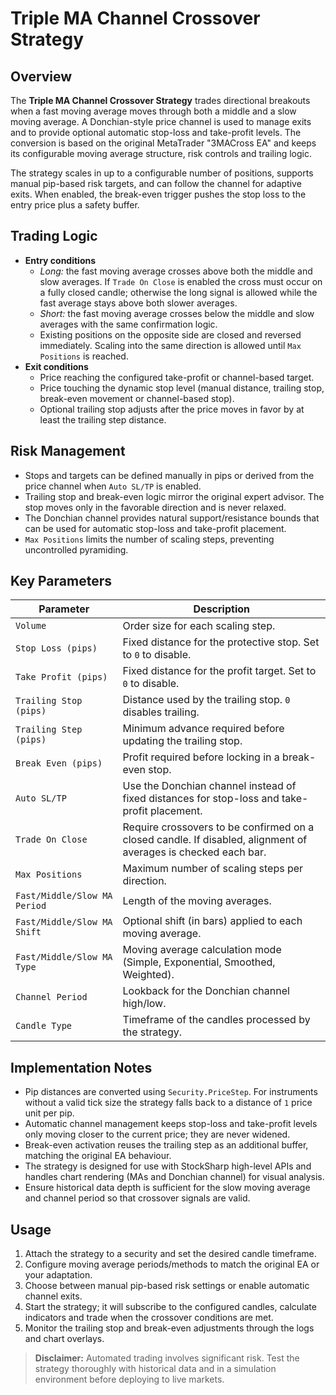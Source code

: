 # Triple MA Channel Crossover Strategy

## Overview
The **Triple MA Channel Crossover Strategy** trades directional breakouts when a fast moving average moves through both a middle
and a slow moving average. A Donchian-style price channel is used to manage exits and to provide optional automatic stop-loss and
take-profit levels. The conversion is based on the original MetaTrader "3MACross EA" and keeps its configurable moving average
structure, risk controls and trailing logic.

The strategy scales in up to a configurable number of positions, supports manual pip-based risk targets, and can follow the
channel for adaptive exits. When enabled, the break-even trigger pushes the stop loss to the entry price plus a safety buffer.

## Trading Logic
- **Entry conditions**
  - *Long:* the fast moving average crosses above both the middle and slow averages. If `Trade On Close` is enabled the cross must
    occur on a fully closed candle; otherwise the long signal is allowed while the fast average stays above both slower averages.
  - *Short:* the fast moving average crosses below the middle and slow averages with the same confirmation logic.
  - Existing positions on the opposite side are closed and reversed immediately. Scaling into the same direction is allowed until
    `Max Positions` is reached.
- **Exit conditions**
  - Price reaching the configured take-profit or channel-based target.
  - Price touching the dynamic stop level (manual distance, trailing stop, break-even movement or channel-based stop).
  - Optional trailing stop adjusts after the price moves in favor by at least the trailing step distance.

## Risk Management
- Stops and targets can be defined manually in pips or derived from the price channel when `Auto SL/TP` is enabled.
- Trailing stop and break-even logic mirror the original expert advisor. The stop moves only in the favorable direction and is
  never relaxed.
- The Donchian channel provides natural support/resistance bounds that can be used for automatic stop-loss and take-profit
  placement.
- `Max Positions` limits the number of scaling steps, preventing uncontrolled pyramiding.

## Key Parameters
| Parameter | Description |
|-----------|-------------|
| `Volume` | Order size for each scaling step. |
| `Stop Loss (pips)` | Fixed distance for the protective stop. Set to `0` to disable. |
| `Take Profit (pips)` | Fixed distance for the profit target. Set to `0` to disable. |
| `Trailing Stop (pips)` | Distance used by the trailing stop. `0` disables trailing. |
| `Trailing Step (pips)` | Minimum advance required before updating the trailing stop. |
| `Break Even (pips)` | Profit required before locking in a break-even stop. |
| `Auto SL/TP` | Use the Donchian channel instead of fixed distances for stop-loss and take-profit placement. |
| `Trade On Close` | Require crossovers to be confirmed on a closed candle. If disabled, alignment of averages is checked each bar. |
| `Max Positions` | Maximum number of scaling steps per direction. |
| `Fast/Middle/Slow MA Period` | Length of the moving averages. |
| `Fast/Middle/Slow MA Shift` | Optional shift (in bars) applied to each moving average. |
| `Fast/Middle/Slow MA Type` | Moving average calculation mode (Simple, Exponential, Smoothed, Weighted). |
| `Channel Period` | Lookback for the Donchian channel high/low. |
| `Candle Type` | Timeframe of the candles processed by the strategy. |

## Implementation Notes
- Pip distances are converted using `Security.PriceStep`. For instruments without a valid tick size the strategy falls back to a
  distance of `1` price unit per pip.
- Automatic channel management keeps stop-loss and take-profit levels only moving closer to the current price; they are never
  widened.
- Break-even activation reuses the trailing step as an additional buffer, matching the original EA behaviour.
- The strategy is designed for use with StockSharp high-level APIs and handles chart rendering (MAs and Donchian channel) for
  visual analysis.
- Ensure historical data depth is sufficient for the slow moving average and channel period so that crossover signals are valid.

## Usage
1. Attach the strategy to a security and set the desired candle timeframe.
2. Configure moving average periods/methods to match the original EA or your adaptation.
3. Choose between manual pip-based risk settings or enable automatic channel exits.
4. Start the strategy; it will subscribe to the configured candles, calculate indicators and trade when the crossover conditions
   are met.
5. Monitor the trailing stop and break-even adjustments through the logs and chart overlays.

> **Disclaimer:** Automated trading involves significant risk. Test the strategy thoroughly with historical data and in a
> simulation environment before deploying to live markets.

